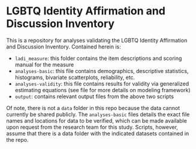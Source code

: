 # LGBTQ Identity Affirmation and Discussion Inventory

This is a repository for analyses validating the LGBTQ Identity Affirmation and Discussion Inventory. Contained herein is:

-   `ladi_measure`: this folder contains the item descriptions and scoring manual for the measure
-   `analyses-basic`: this file contains demographics, descriptive statistics, histograms, bivariate scatterplots, reliability, etc.
-   `analyses-validity`: this file contains results for validity via generalized estimating equations (see file for more details on modeling framework)
-   `output`: contains relevant output files from the above two scripts

Of note, there is not a `data` folder in this repo because the data cannot currently be shared publicly. The `analyses-basic` files details the exact file names and locations for data to be verified, which can be made available upon request from the research team for this study. Scripts, however, assume that there is a data folder with the indicated datasets contained in the repo.
